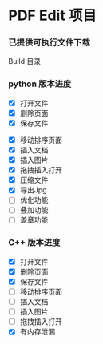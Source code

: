# PDF Edit 项目

### 已提供可执行文件下载

Build 目录

### python 版本进度

- [X] 打开文件
- [X] 删除页面
- [X] 保存文件

* [X] 移动排序页面
* [X] 插入文档
* [X] 插入图片
* [X] 拖拽插入打开
* [X] 压缩文件
* [X] 导出Jpg
* [ ] 优化功能
* [ ] 叠加功能
* [ ] 盖章功能

### C++ 版本进度

- [X] 打开文件
- [X] 删除页面
- [X] 保存文件
- [ ] 移动排序页面
- [ ] 插入文档
- [ ] 插入图片
- [ ] 拖拽插入打开
- [X] 有内存泄漏
